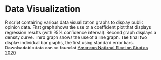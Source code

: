 # Data Visualization 
R script containing various data visualization graphs to display public opinion data. 
First graph shows the use of a coefficient plot that displays regression results (with 95% confidence interval). 
Second graph displays a density curve. 
Third graph shows the use of a line graph. 
The final two display individual bar graphs, the first using standard error bars. 
Downloadable data can be found at [American National Election Studies 2020](https://electionstudies.org/data-center/2020-time-series-study/)
